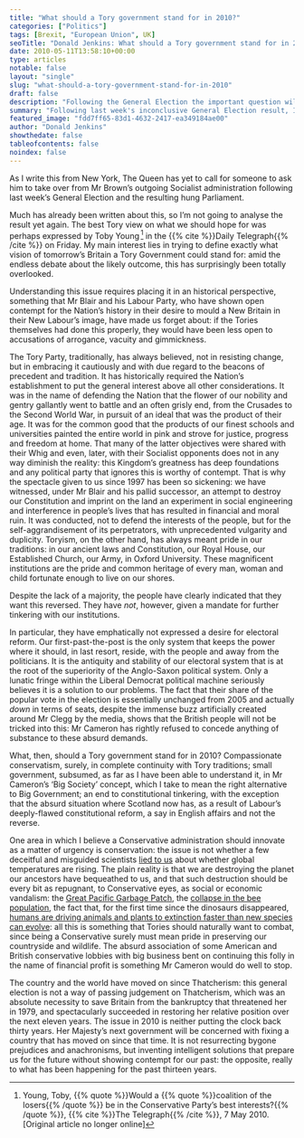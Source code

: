 ```yaml
---
title: "What should a Tory government stand for in 2010?"
categories: ["Politics"]
tags: [Brexit, "European Union", UK]
seoTitle: "Donald Jenkins: What should a Tory government stand for in 2010?"
date: 2010-05-11T13:58:10+00:00
type: articles
notable: false
layout: "single"
slug: "what-should-a-tory-government-stand-for-in-2010"
draft: false
description: "Following the General Election the important question will be what a Tory government will actually stand for. There would a lot to be said for it refocusing on its traditional values"
summary: "Following last week's inconclusive General Election result, I'm struck by how people have focused on the short-term issue of how a functioning administration can be cobbled together, to the detriment of what a Tory government, which must still be the most likely eventual outcome, will actually stand for. There would a lot to be said for it refocusing on its traditional values: pride in tradition, an end to constitutional vandalism, inclusiveness in the conservative sense, and a clear commitment to protecting the environment."
featured_image: "fdd7ff65-83d1-4632-2417-ea349184ae00"
author: "Donald Jenkins"
showthedate: false
tableofcontents: false
noindex: false
---
```


As I write this from New York, The Queen has yet to call for someone to ask him to take over from Mr Brown’s outgoing Socialist administration following last week’s General Election and the resulting hung Parliament.

Much has already been written about this, so I’m not going to analyse the result yet again. The best Tory view on what we should hope for was perhaps expressed by Toby Young&thinsp;[^1] in the {{% cite %}}Daily Telegraph{{% /cite %}} on Friday. My main interest lies in trying to define exactly what vision of tomorrow’s Britain a Tory Government could stand for: amid the endless debate about the likely outcome, this has surprisingly been totally overlooked.

Understanding this issue requires placing it in an historical perspective, something that Mr Blair and his Labour Party, who have shown open contempt for the Nation’s history in their desire to mould a New Britain in their New Labour’s image, have made us forget about: if the Tories themselves had done this properly, they would have been less open to accusations of arrogance, vacuity and gimmickness.

The Tory Party, traditionally, has always believed, not in resisting change, but in embracing it cautiously and with due regard to the beacons of precedent and tradition. It has historically required the Nation’s establishment to put the general interest above all other considerations. It was in the name of defending the Nation that the flower of our nobility and gentry gallantly went to battle and an often grisly end, from the Crusades to the Second World War, in pursuit of an ideal that was the product of their age. It was for the common good that the products of our finest schools and universities painted the entire world in pink and strove for justice, progress and freedom at home. That many of the latter objectives were shared with their Whig and even, later, with their Socialist opponents does not in any way diminish the reality: this Kingdom’s greatness has deep foundations and any political party that ignores this is worthy of contempt. That is why the spectacle given to us since 1997 has been so sickening: we have witnessed, under Mr Blair and his pallid successor, an attempt to destroy our Constitution and imprint on the land an experiment in social engineering and interference in people’s lives that has resulted in financial and moral ruin. It was conducted, not to defend the interests of the people, but for the self-aggrandisement of its perpetrators, with unprecedented vulgarity and duplicity. Toryism, on the other hand, has always meant pride in our traditions: in our ancient laws and Constitution, our Royal House, our Established Church, our Army, in Oxford University. These magnificent institutions are the pride and common heritage of every man, woman and child fortunate enough to live on our shores.

Despite the lack of a majority, the people have clearly indicated that they want this reversed. They have _not_, however, given a mandate for further tinkering with our institutions.

In particular, they have emphatically not expressed a desire for electoral reform. Our first-past-the-post is the only system that keeps the power where it should, in last resort, reside, with the people and away from the politicians. It is the antiquity and stability of our electoral system that is at the root of the superiority of the Anglo-Saxon political system. Only a lunatic fringe within the Liberal Democrat political machine seriously believes it is a solution to our problems. The fact that their share of the popular vote in the election is essentially unchanged from 2005 and actually _down_ in terms of seats, despite the immense buzz artificially created around Mr Clegg by the media, shows that the British people will not be tricked into this: Mr Cameron has rightly refused to concede anything of substance to these absurd demands.

What, then, should a Tory government stand for in 2010? Compassionate conservatism, surely, in complete continuity with Tory traditions; small government, subsumed, as far as I have been able to understand it, in Mr Cameron’s ‘Big Society’ concept, which I take to mean the right alternative to Big Government; an end to constitutional tinkering, with the exception that the absurd situation where Scotland now has, as a result of Labour’s deeply-flawed constitutional reform, a say in English affairs and not the reverse.

One area in which I believe a Conservative administration should innovate as a matter of urgency is conservation: the issue is not whether a few deceitful and misguided scientists [lied to us](https://en.wikipedia.org/wiki/Global_warming_conspiracy_theory) about whether global temperatures are rising. The plain reality is that we are destroying the planet our ancestors have bequeathed to us, and that such destruction should be every bit as repugnant, to Conservative eyes, as social or economic vandalism: the [Great Pacific Garbage Patch](https://en.wikipedia.org/wiki/Great_Pacific_Garbage_Patch), the [collapse in the bee population](https://en.wikipedia.org/wiki/Colony_collapse_disorder), the fact that, for the first time since the dinosaurs disappeared, [humans are driving animals and plants to extinction faster than new species can evolve](https://www.guardian.co.uk/environment/2010/mar/07/extinction-species-evolve): all this is something that Tories should naturally want to combat, since being a Conservative surely must mean pride in preserving our countryside and wildlife. The absurd association of some American and British conservative lobbies with big business bent on continuing this folly in the name of financial profit is something Mr Cameron would do well to stop.

The country and the world have moved on since Thatcherism: this general election is not a way of passing judgement on Thatcherism, which was an absolute necessity to save Britain from the bankruptcy that threatened her in 1979, and spectacularly succeeded in restoring her relative position over the next eleven years. The issue in 2010 is neither putting the clock back thirty years. Her Majesty’s next government will be concerned with fixing a country that has moved on since that time. It is not resurrecting bygone prejudices and anachronisms, but inventing intelligent solutions that prepare us for the future without showing contempt for our past: the opposite, really to what has been happening for the past thirteen years.

[^1]: Young, Toby, {{% quote %}}Would a {{% quote %}}coalition of the losers{{% /quote %}} be in the Conservative Party’s best interests?{{% /quote %}}, {{% cite %}}The Telegraph{{% /cite %}}, 7 May 2010. [Original article no longer online]
